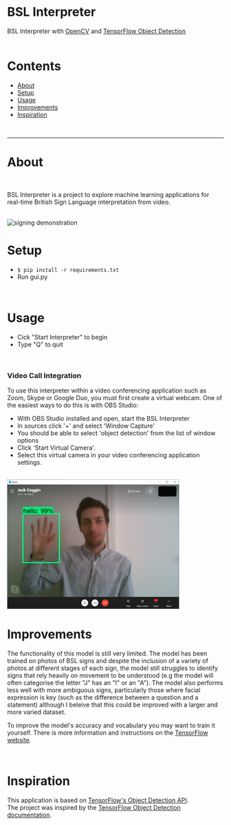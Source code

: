 # BSL Interpreter

BSL Interpreter with [OpenCV](https://opencv.org/) and [TensorFlow Object Detection](https://github.com/tensorflow/models/blob/master/research/object_detection/README.md)
<br />
<br />
# Contents
* [About](#about)
* [Setup](#setup)
* [Usage](#usage)
* [Improvements](#improvements)
* [Inspiration](#inspiration)
<br />

* * *

# About

<br />

BSL Interpreter is a project to explore machine learning applications for real-time British Sign Language interpretation from video.

<br />
<img src="/images/demo.gif" alt="signing demonstration">

<br />

# Setup
* `$ pip install -r requirements.txt`
* Run gui.py


<br />

# Usage
* Cick "Start Interpreter" to begin
* Type "Q" to quit

<br />

### Video Call Integration
To use this interpreter within a video conferencing application such as Zoom, Skype or Google Duo, you must first create a virtual webcam.
One of the easiest ways to do this is with OBS Studio:
* With OBS Studio installed and open, start the BSL Interpreter
* In sources click '+' and select 'Window Capture'
* You should be able to select 'object detection' from the list of window options
* Click 'Start Virtual Camera'.
* Select this virtual camera in your video conferencing application settings.

<br />

<img src="/images/skype_screenshot.png" alt="skype video call signing demonstration" width=400px>

<br />

# Improvements
The functionality of this model is still very limited. The model has been trained on photos of BSL signs and despite the inclusion of a variety of photos at 
different stages of each sign, the model still struggles to identify signs that rely heavily on movement to be understood (e.g the model will often categorise 
the letter "J" has an "I" or an "A"). The model also performs less well with more ambiguous signs, particularly those where facial expression is key (such as
the difference between a question and a statement) although I beleive that this could be improved with a larger and more varied dataset.

To improve the model's accuracy and vocabulary you may want to train it yourself. There is more information and instructions on the [TensorFlow website](https://tensorflow-object-detection-api-tutorial.readthedocs.io/). 

<br />

# Inspiration
This application is based on [TensorFlow's Object Detection API](https://github.com/tensorflow/models/blob/master/research/object_detection/README.md).
<br />
The project was inspired by the [TensorFlow Object Detection documentation](https://tensorflow-object-detection-api-tutorial.readthedocs.io/en/latest/).
